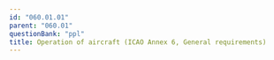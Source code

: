 ```yaml
---
id: "060.01.01"
parent: "060.01"
questionBank: "ppl"
title: Operation of aircraft (ICAO Annex 6, General requirements)
---
```

